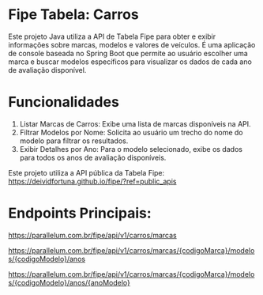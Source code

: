 # Fipe Tabela: Carros

Este projeto Java utiliza a API de Tabela Fipe para obter e exibir informações sobre marcas, modelos e valores de veículos.
É uma aplicação de console baseada no Spring Boot que permite ao usuário escolher uma marca e buscar modelos específicos para visualizar os dados de cada ano de avaliação disponível.

# Funcionalidades
1. Listar Marcas de Carros: Exibe uma lista de marcas disponíveis na API.
2. Filtrar Modelos por Nome: Solicita ao usuário um trecho do nome do modelo para filtrar os resultados.
3. Exibir Detalhes por Ano: Para o modelo selecionado, exibe os dados para todos os anos de avaliação disponíveis.


Este projeto utiliza a API pública da Tabela Fipe: https://deividfortuna.github.io/fipe/?ref=public_apis

# Endpoints Principais:

https://parallelum.com.br/fipe/api/v1/carros/marcas

https://parallelum.com.br/fipe/api/v1/carros/marcas/{codigoMarca}/modelos/{codigoModelo}/anos

https://parallelum.com.br/fipe/api/v1/carros/marcas/{codigoMarca}/modelos/{codigoModelo}/anos/{anoModelo}
